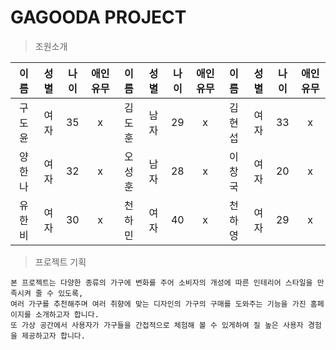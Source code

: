# GAGOODA PROJECT
> 조원소개

|이름|성별|나이|애인유무|이름|성별|나이|애인유무|이름|성별|나이|애인유무|
|:-----:|:-----:|:-----:|:-----:|:-----:|:-----:|:-----:|:-----:|:-----:|:-----:|:-----:|:-----:|
|구도윤|여자|35|x|김도훈|남자|29|x|김현섭|여자|33|x|
|양한나|여자|32|x|오성훈|남자|28|x|이창국|여자|20|x|
|유한비|여자|30|x|천하민|여자|40|x|천하영|여자|29|x|

> 프로젝트 기획
  
    
    본 프로젝트는 다양한 종류의 가구에 변화를 주어 소비자의 개성에 따른 인테리어 스타일을 만족시켜 줄 수 있도록,
    여러 가구를 추천해주며 여러 취향에 맞는 디자인의 가구의 구매를 도와주는 기능을 가진 홈페이지를 소개하고자 합니다.
    또 가상 공간에서 사용자가 가구들을 간접적으로 체험해 볼 수 있게하여 질 높은 사용자 경험을 제공하고자 합니다.
